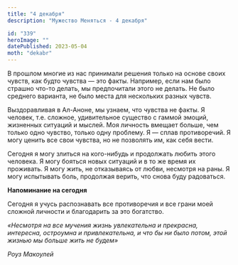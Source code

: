 ```yaml
---
title: "4 декабря"
description: "Мужество Меняться - 4 декабря"

id: "339"
heroImage: ""
datePublished: 2023-05-04
moth: "dekabr"
---
```


В прошлом многие из нас принимали решения только на основе своих чувств, как
будто чувства — это факты. Например, если нам было страшно что-то делать, мы
предпочитали этого не делать. Не было среднего варианта, не было места для
нескольких разных чувств.

Выздоравливая в Ал-Аноне, мы узнаем, что чувства не факты. Я человек, т.е.
сложное, удивительное существо с гаммой эмоций, жизненных ситуаций и мыслей.
Моя личность вмещает больше, чем только одно чувство, только одну проблему. Я
— сплав противоречий. Я могу ценить все свои чувства, но не позволять им, как
себя вести.

Сегодня я могу злиться на кого-нибудь и продолжать любить этого человека. Я
могу бояться новых ситуаций и в то же время их проживать. Я могу жить, не
отказываясь от любви, несмотря на раны. Я могу испытывать боль, продолжая
верить, что снова буду радоваться.

**Напоминание на сегодня**

Сегодня я учусь распознавать все противоречия и все грани моей сложной
личности и благодарить за это богатство.

_«Несмотря на все мучения жизнь увлекательна и прекрасна, интересна, остроумна
и привлекательна, и что бы ни было потом, этой жизнью мы больше жить не
будем»_

_Роуз Макоулей_
